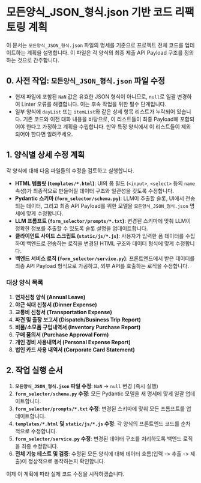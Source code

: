 # 모든양식_JSON_형식.json 기반 코드 리팩토링 계획

이 문서는 `모든양식_JSON_형식.json` 파일의 명세를 기준으로 프로젝트 전체 코드를 업데이트하는 계획을 설명합니다. 이 파일은 각 양식의 최종 제출 API Payload 구조를 정의하는 것으로 간주합니다.

## 0. 사전 작업: `모든양식_JSON_형식.json` 파일 수정

-   현재 파일에 포함된 `NaN` 값은 유효한 JSON 형식이 아니므로, `null`로 일괄 변경하여 Linter 오류를 해결합니다. 이는 후속 작업을 위한 필수 단계입니다.
-   일부 양식에 `dayList` 또는 `itemList`와 같은 상세 항목 리스트가 누락되어 있습니다. 기존 코드와 이전 대화 내용을 바탕으로, 이 리스트들이 최종 Payload에 포함되어야 한다고 가정하고 계획을 수립합니다. 만약 특정 양식에서 이 리스트들이 제외되어야 한다면 알려주세요.

## 1. 양식별 상세 수정 계획

각 양식에 대해 다음 파일들의 수정을 검토하고 실행합니다.

-   **HTML 템플릿 (`templates/*.html`)**: UI의 폼 필드 (`<input>`, `<select>` 등의 `name` 속성)가 최종적으로 만들어질 데이터 구조와 일관성을 갖도록 수정합니다.
-   **Pydantic 스키마 (`form_selector/schema.py`)**: LLM이 추출할 슬롯, UI에서 전송되는 데이터, 그리고 최종 API Payload를 위한 모델을 `모든양식_JSON_형식.json` 명세에 맞게 수정합니다.
-   **LLM 프롬프트 (`form_selector/prompts/*.txt`)**: 변경된 스키마에 맞춰 LLM이 정확한 정보를 추출할 수 있도록 슬롯 설명을 업데이트합니다.
-   **클라이언트 사이드 스크립트 (`static/js/*.js`)**: 사용자가 입력한 폼 데이터를 수집하여 백엔드로 전송하는 로직을 변경된 HTML 구조와 데이터 형식에 맞게 수정합니다.
-   **백엔드 서비스 로직 (`form_selector/service.py`)**: 프론트엔드에서 받은 데이터를 최종 API Payload 형식으로 가공하고, 외부 API를 호출하는 로직을 수정합니다.

### 대상 양식 목록

1.  **연차신청 양식 (Annual Leave)**
2.  **야근 식대 신청서 (Dinner Expense)**
3.  **교통비 신청서 (Transportation Expense)**
4.  **파견 및 출장 보고서 (Dispatch/Business Trip Report)**
5.  **비품/소모품 구입내역서 (Inventory Purchase Report)**
6.  **구매 품의서 (Purchase Approval Form)**
7.  **개인 경비 사용내역서 (Personal Expense Report)**
8.  **법인 카드 사용 내역서 (Corporate Card Statement)**

## 2. 작업 실행 순서

1.  **`모든양식_JSON_형식.json` 파일 수정**: `NaN` -> `null` 변경 (즉시 실행)
2.  **`form_selector/schema.py` 수정**: 모든 Pydantic 모델을 새 명세에 맞게 일괄 업데이트합니다.
3.  **`form_selector/prompts/*.txt` 수정**: 변경된 스키마에 맞춰 모든 프롬프트를 업데이트합니다.
4.  **`templates/*.html` 및 `static/js/*.js` 수정**: 각 양식의 프론트엔드 코드를 순차적으로 수정합니다.
5.  **`form_selector/service.py` 수정**: 변경된 데이터 구조를 처리하도록 백엔드 로직을 최종 수정합니다.
6.  **전체 기능 테스트 및 검증**: 수정된 모든 양식에 대해 데이터 흐름(입력 -> 추출 -> 제출)이 정상적으로 동작하는지 확인합니다.

이제 이 계획에 따라 실제 코드 수정을 시작하겠습니다. 